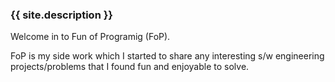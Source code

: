 ### {{ site.description }}

Welcome in to Fun of Programig (FoP).

FoP is my side work which I started to share any interesting s/w engineering projects/problems that I found fun and enjoyable to solve.